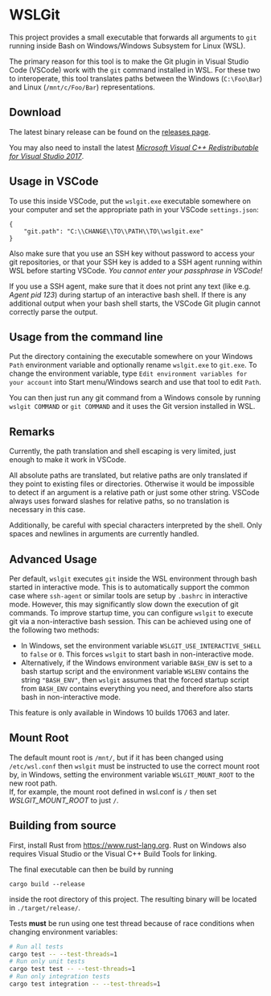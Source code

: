 # WSLGit

This project provides a small executable that forwards all arguments
to `git` running inside Bash on Windows/Windows Subsystem for Linux (WSL).

The primary reason for this tool is to make the Git plugin in
Visual Studio Code (VSCode) work with the `git` command installed in WSL.
For these two to interoperate, this tool translates paths
between the Windows (`C:\Foo\Bar`) and Linux (`/mnt/c/Foo/Bar`)
representations.

## Download

The latest binary release can be found on the
[releases page](https://github.com/andy-5/wslgit/releases).

You may also need to install the latest
[*Microsoft Visual C++ Redistributable for Visual Studio 2017*](https://aka.ms/vs/15/release/vc_redist.x64.exe).


## Usage in VSCode

To use this inside VSCode, put the `wslgit.exe` executable somewhere on
your computer and set the appropriate path in your VSCode `settings.json`:

```
{
    "git.path": "C:\\CHANGE\\TO\\PATH\\TO\\wslgit.exe"
}
```

Also make sure that you use an SSH key without password to access your
git repositories, or that your SSH key is added to a SSH agent running
within WSL before starting VSCode.
*You cannot enter your passphrase in VSCode!*

If you use a SSH agent, make sure that it does not print any text
(like e.g. *Agent pid 123*) during startup of an interactive bash shell.
If there is any additional output when your bash shell starts, the VSCode
Git plugin cannot correctly parse the output.


## Usage from the command line

Put the directory containing the executable somewhere on your Windows `Path`
environment variable and optionally rename `wslgit.exe` to `git.exe`.
To change the environment variable, type
`Edit environment variables for your account` into Start menu/Windows search
and use that tool to edit `Path`.

You can then just run any git command from a Windows console
by running `wslgit COMMAND` or `git COMMAND` and it uses the Git version
installed in WSL.


## Remarks

Currently, the path translation and shell escaping is very limited,
just enough to make it work in VSCode.

All absolute paths are translated, but relative paths are only
translated if they point to existing files or directories.
Otherwise it would be impossible to detect if an
argument is a relative path or just some other string.
VSCode always uses forward slashes for relative paths, so no
translation is necessary in this case.

Additionally, be careful with special characters interpreted by the shell.
Only spaces and newlines in arguments are currently handled.


## Advanced Usage

Per default, `wslgit` executes `git` inside the WSL environment through bash
started in interactive mode. This is to automatically support the common case
where `ssh-agent` or similar tools are setup by `.bashrc` in interactive mode.
However, this may significantly slow down the execution of git commands.
To improve startup time, you can configure `wslgit` to execute git via a
non-interactive bash session. This can be achieved using one of the following
two methods:

  - In Windows, set the environment variable `WSLGIT_USE_INTERACTIVE_SHELL` to
    `false` or `0`. This forces `wslgit` to start bash in non-interactive mode.
  - Alternatively, if the Windows environment variable `BASH_ENV` is set to
    a bash startup script and the environment variable `WSLENV` contains the
    string `"BASH_ENV"`, then `wslgit` assumes that the forced startup script
    from `BASH_ENV` contains everything you need, and therefore also starts
    bash in non-interactive mode.

This feature is only available in Windows 10 builds 17063 and later.

## Mount Root

The default mount root is `/mnt/`, but if it has been changed using `/etc/wsl.conf`
then `wslgit` must be instructed to use the correct mount root by, in Windows,
setting the environment variable `WSLGIT_MOUNT_ROOT` to the new root path.  
If, for example, the mount root defined in wsl.conf is `/` then set *WSLGIT_MOUNT_ROOT* to just `/`.

## Building from source

First, install Rust from https://www.rust-lang.org. Rust on Windows also
requires Visual Studio or the Visual C++ Build Tools for linking.

The final executable can then be build by running

```
cargo build --release
```

inside the root directory of this project. The resulting binary will
be located in `./target/release/`.

Tests **must** be run using one test thread because of race conditions when changing environment variables:
```bash
# Run all tests
cargo test -- --test-threads=1
# Run only unit tests
cargo test test -- --test-threads=1
# Run only integration tests
cargo test integration -- --test-threads=1
```
